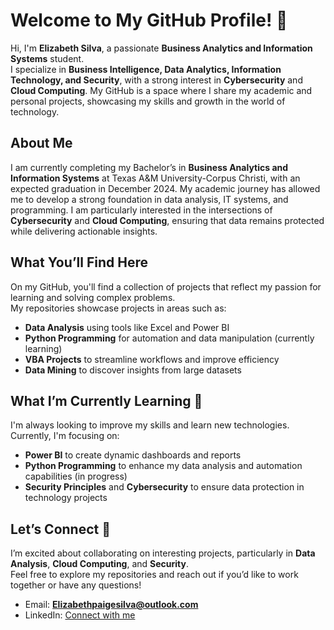 # Welcome to My GitHub Profile! 👋

Hi, I'm **Elizabeth Silva**, a passionate **Business Analytics and Information Systems** student.  
I specialize in **Business Intelligence, Data Analytics, Information Technology, and Security**, with a strong interest in **Cybersecurity** and **Cloud Computing**. My GitHub is a space where I share my academic and personal projects, showcasing my skills and growth in the world of technology.

## About Me

I am currently completing my Bachelor’s in **Business Analytics and Information Systems** at Texas A&M University-Corpus Christi, with an expected graduation in December 2024. My academic journey has allowed me to develop a strong foundation in data analysis, IT systems, and programming. I am particularly interested in the intersections of **Cybersecurity** and **Cloud Computing**, ensuring that data remains protected while delivering actionable insights.

## What You’ll Find Here

On my GitHub, you'll find a collection of projects that reflect my passion for learning and solving complex problems.  
My repositories showcase projects in areas such as:

- **Data Analysis** using tools like Excel and Power BI
- **Python Programming** for automation and data manipulation (currently learning)
- **VBA Projects** to streamline workflows and improve efficiency
- **Data Mining** to discover insights from large datasets

## What I’m Currently Learning 🌱

I'm always looking to improve my skills and learn new technologies. Currently, I'm focusing on:

- **Power BI** to create dynamic dashboards and reports
- **Python Programming** to enhance my data analysis and automation capabilities (in progress)
- **Security Principles** and **Cybersecurity** to ensure data protection in technology projects

## Let’s Connect 💬

I’m excited about collaborating on interesting projects, particularly in **Data Analysis**, **Cloud Computing**, and **Security**.  
Feel free to explore my repositories and reach out if you’d like to work together or have any questions!

- Email: **Elizabethpaigesilva@outlook.com**
- LinkedIn: [Connect with me](https://www.linkedin.com/in/Elizabeth-Silva24)
